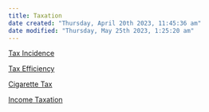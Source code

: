 ```yaml
---
title: Taxation
date created: "Thursday, April 20th 2023, 11:45:36 am"
date modified: "Thursday, May 25th 2023, 1:25:20 am"
---
```


[Tax Incidence](Tax%20Incidence.md)

[Tax Efficiency](Tax%20Efficiency.md)

[Cigarette Tax](Cigarette%20Tax.md)

[Income Taxation](Income%20Taxation.md)
